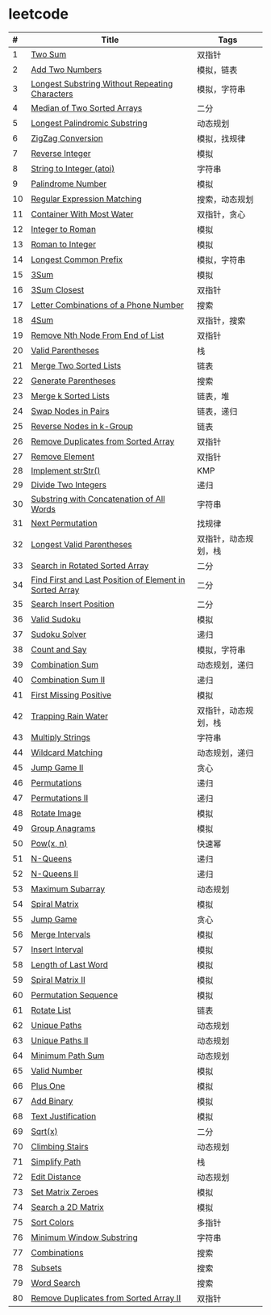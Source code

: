 # leetcode

| #    | **Title**                     | Tags   |
| :--- | ------------------------------------------------------------ | ------ |
| 1    | [Two Sum](1-20.md)    | 双指针 |
| 2    | [Add Two Numbers](1-20.md)      | 模拟，链表 |
| 3    | [Longest Substring Without Repeating Characters](1-20.md)      | 模拟，字符串 |
| 4    | [Median of Two Sorted Arrays](1-20.md)     | 二分 |
| 5    | [Longest Palindromic Substring](1-20.md)      | 动态规划 |
| 6    | [ZigZag Conversion](1-20.md)     | 模拟，找规律 |
| 7    | [Reverse Integer](1-20.md)     | 模拟 |
| 8    | [String to Integer (atoi)](1-20.md)      | 字符串 |
| 9    | [Palindrome Number ](1-20.md)    | 模拟 |
| 10    |[Regular Expression Matching](1-20.md)    | 搜索，动态规划 |
| 11    | [Container With Most Water](1-20.md)    | 双指针，贪心 |
| 12    | [Integer to Roman](1-20.md)    | 模拟 |
| 13    | [Roman to Integer ](1-20.md)      | 模拟 |
| 14    | [Longest Common Prefix](1-20.md)   | 模拟，字符串 |
| 15    | [3Sum](1-20.md) | 模拟 |
| 16    | [3Sum Closest ](1-20.md) | 双指针 |
| 17    | [Letter Combinations of a Phone Number](1-20.md)   | 搜索 |
| 18    | [4Sum ](1-20.md)| 双指针，搜索 |
| 19    | [Remove Nth Node From End of List](1-20.md) | 双指针 |
| 20    | [Valid Parentheses](1-20.md) | 栈 |
| 21    | [Merge Two Sorted Lists ](21-40.md) | 链表 |
| 22    | [Generate Parentheses](21-40.md)  | 搜索 |
| 23    | [Merge k Sorted Lists](21-40.md) | 链表，堆 |
| 24    | [Swap Nodes in Pairs ](21-40.md) | 链表，递归 |
| 25    | [Reverse Nodes in k-Group ](21-40.md)  | 链表 |
| 26    | [Remove Duplicates from Sorted Array ](21-40.md)   | 双指针 |
| 27    | [Remove Element ](21-40.md) | 双指针 |
| 28    | [Implement strStr() ](21-40.md)  | KMP |
| 29    | [Divide Two Integers ](21-40.md)  | 递归 |
| 30    | [Substring with Concatenation of All Words](21-40.md)  | 字符串 |
| 31    | [Next Permutation    	](21-40.md)  | 找规律 |
| 32    | [Longest Valid Parentheses    	](21-40.md)  | 双指针，动态规划，栈 |
| 33    | [Search in Rotated Sorted Array    	](21-40.md)  | 二分 |
| 34    | [Find First and Last Position of Element in Sorted Array    	](21-40.md)  | 二分 |
| 35    | [Search Insert Position    	](21-40.md)  | 二分 |
| 36    | [Valid Sudoku    	](21-40.md)  | 模拟 |
| 37    | [Sudoku Solver    	](21-40.md)  | 递归 |
| 38    | [Count and Say    	](21-40.md)  | 模拟，字符串 |
| 39    | [Combination Sum    	](21-40.md)  | 动态规划，递归 |
| 40    | [Combination Sum II    	](21-40.md)  | 递归 |
| 41    | [First Missing Positive    	](41-60.md)  | 模拟 |
| 42    | [Trapping Rain Water    	](41-60.md)  | 双指针，动态规划，栈 |
| 43    | [Multiply Strings    	](41-60.md)  | 字符串 |
| 44    | [Wildcard Matching    	](41-60.md)  | 动态规划，递归 |
| 45    | [Jump Game II    	](41-60.md)  | 贪心 |
| 46   | [Permutations    	](41-60.md)  | 递归 |
| 47    | [Permutations II    	](41-60.md)  | 递归 |
| 48    | [Rotate Image    	](41-60.md)  | 模拟 |
| 49    | [Group Anagrams    	](41-60.md)  | 模拟 |
| 50    | [Pow(x, n)    	](41-60.md)  | 快速幂 |
| 51    | [N-Queens    	](41-60.md)  | 递归 |
| 52    | [N-Queens II    	](41-60.md)  | 递归 |
| 53    | [Maximum Subarray    	](41-60.md)  | 动态规划 |
| 54    | [Spiral Matrix    	](41-60.md)  | 模拟 |
| 55    | [Jump Game    	](41-60.md)  | 贪心 |
| 56    | [Merge Intervals    	](41-60.md)  | 模拟 |
| 57    | [Insert Interval    	](41-60.md)  | 模拟 |
| 58    | [Length of Last Word    	](41-60.md)  | 模拟 |
| 59    | [Spiral Matrix II    	](41-60.md)  | 模拟 |
| 60    | [Permutation Sequence    	](41-60.md)  | 模拟 |
| 61    | [Rotate List](61-80.md)  | 链表 |
| 62    | [Unique Paths ](61-80.md)  | 动态规划 |
| 63    | [Unique Paths II](61-80.md)  | 动态规划 |
| 64    | [Minimum Path Sum](61-80.md)  | 动态规划 |
| 65    | [Valid Number](61-80.md)  | 模拟 |
| 66    | [Plus One](61-80.md)  | 模拟 |
| 67    | [Add Binary ](61-80.md)  | 模拟 |
| 68    | [Text Justification ](61-80.md)  | 模拟 |
| 69    | [Sqrt(x)](61-80.md)  | 二分 |
| 70    | [Climbing Stairs](61-80.md)  | 动态规划 |
| 71    | [Simplify Path](61-80.md)  | 栈 |
| 72    | [Edit Distance](61-80.md)  | 动态规划 |
| 73    | [Set Matrix Zeroes ](61-80.md)  | 模拟 |
| 74    | [Search a 2D Matrix](61-80.md)  | 模拟 |
| 75    | [Sort Colors](61-80.md)  | 多指针 |
| 76    | [Minimum Window Substring ](61-80.md)  | 字符串 |
| 77    | [Combinations](61-80.md)  | 搜索 |
| 78    | [Subsets](61-80.md)  | 搜索 |
| 79    | [Word Search](61-80.md)  | 搜索 |
| 80    | [Remove Duplicates from Sorted Array II  ](61-80.md)  | 双指针 |


